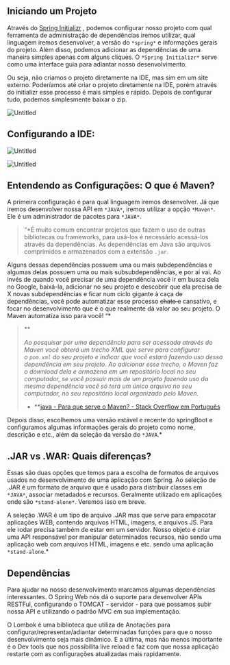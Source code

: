 ## Iniciando um Projeto

Através do [Spring Initializr](https://start.spring.io/) , podemos configurar nosso projeto com qual ferramenta de administração de dependências iremos utilizar, qual linguagem iremos desenvolver, a versão do `*spring*` e informações gerais do projeto. Além disso, podemos adicionar as dependências de uma maneira simples apenas com alguns cliques. O `*Spring Initializr*` serve como uma interface guia para adiantar nosso desenvolvimento.

Ou seja, não criamos o projeto diretamente na IDE, mas sim em um site externo. Poderíamos até criar o projeto diretamente na IDE, porém através do initializr esse processo é mais simples e rápido. Depois de configurar tudo, podemos simplesmente baixar o zip.

![Untitled](https://prod-files-secure.s3.us-west-2.amazonaws.com/44bc9484-d615-454a-8e65-4a4b4a582375/3097bea9-73c9-4b79-a7a6-60bc7dfc044e/Untitled.png)

## Configurando a IDE:

![Untitled](https://prod-files-secure.s3.us-west-2.amazonaws.com/44bc9484-d615-454a-8e65-4a4b4a582375/9f772b34-2d51-4fb7-be35-d707ae913665/Untitled.png)

![Untitled](https://prod-files-secure.s3.us-west-2.amazonaws.com/44bc9484-d615-454a-8e65-4a4b4a582375/8c3de7fc-80ac-4cc2-8860-c8e359f1056f/Untitled.png)

## Entendendo as Configurações: O que é Maven?

A primeira configuração é para qual linguagem iremos desenvolver. Já que iremos desenvolver nossa API em `*JAVA*`, iremos utilizar a opção `*Maven*`. Ele é um administrador de pacotes para `*JAVA*`.

> “*É muito comum encontrar projetos que fazem o uso de outras bibliotecas ou frameworks, para usá-los é necessário acessá-los através da dependências. As dependências em Java são arquivos comprimidos e armazenados com a extensão `.jar`.

Alguns dessas dependências possuem uma ou mais subdependências e algumas delas possuem uma ou mais subsubdependências, e por aí vai. Ao invés de quando você precisar de uma dependência você ir em busca dela no Google, baixá-la, adicionar no seu projeto e descobrir que ela precisa de X novas subdependências e ficar num ciclo gigante à caça de dependências, você pode automatizar esse processo ~~chato e~~ cansativo, e focar no desenvolvimento que é o que realmente dá valor ao seu projeto. O Maven automatiza isso para você! “*

> **
> 
> _Ao pesquisar por uma dependência para ser acessada através do Maven você obterá um trecho XML que serve para configurar o `pom.xml` do seu projeto e indicar que você estará fazendo uso dessa dependência em seu projeto. Ao adicionar esse trecho, o Maven faz o download dela e armazena em um repositório local no seu computador, se você possuir mais de um projeto fazendo uso da mesma dependência você só terá um único arquivo no seu computador, no seu repositório local organizado pelo Maven._
> 
> - **[java - Para que serve o Maven? - Stack Overflow em Português](https://pt.stackoverflow.com/questions/59240/para-que-serve-o-maven)

Depois disso, escolhemos uma versão estável e recente do springBoot e configuramos algumas informações gerais do projeto como nome, descrição e etc., além da seleção da versão do `*JAVA`.*

## .JAR vs .WAR: Quais diferenças?

Essas são duas opções que temos para a escolha de formatos de arquivos usados no desenvolvimento de uma aplicação com Spring. Ao seleção de .JAR é um formato de arquivo que é usado para distribuir classes em `*JAVA*`, associar metadados e recursos. Geralmente utilizado em aplicações onde são `*stand-alone*`. Veremos isso em breve.

A seleção .WAR é um tipo de arquivo .JAR mas que serve para empacotar aplicações WEB, contendo arquivos HTML, imagens, e arquivos JS. Para ele rodar precisa também de estar em um servidor. Nosso objeto é criar uma API responsável por manipular determinados recursos, não sendo uma aplicação web com arquivos HTML, imagens e etc. sendo uma aplicação `*stand-alone`.*

## Dependências

Para ajudar no nosso desenvolvimento marcamos algumas dependências interessantes. O Spring Web nós dá o suporte para desenvolver APIs RESTFul, configurando o TOMCAT - servidor - para que possamos subir nossa API e utilizando o padrão MVC em sua implementação.

O Lombok é uma biblioteca que utiliza de Anotações para configurar/representar/adiantar determinadas funções para que o nosso desenvolvimento seja mais dinâmico. E a última, mas não menos importante é o Dev tools que nos possibilita live reload e faz com que nossa aplicação restarte com as configurações atualizadas mais rapidamente.